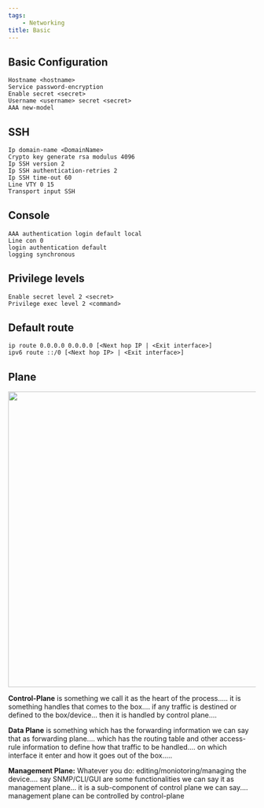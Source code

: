 ```yaml
---
tags:
    - Networking
title: Basic
---
```

## Basic Configuration
    Hostname <hostname>
    Service password-encryption
    Enable secret <secret>
    Username <username> secret <secret>
    AAA new-model

## SSH
    Ip domain-name <DomainName>
    Crypto key generate rsa modulus 4096
    Ip SSH version 2
    Ip SSH authentication-retries 2
    Ip SSH time-out 60
    Line VTY 0 15
    Transport input SSH

## Console
    AAA authentication login default local
    Line con 0
    login authentication default
    logging synchronous

## Privilege levels
    Enable secret level 2 <secret>
    Privilege exec level 2 <command>

## Default route
    ip route 0.0.0.0 0.0.0.0 [<Next hop IP | <Exit interface>]
    ipv6 route ::/0 [<Next hop IP> | <Exit interface>]

## Plane
<img src=../Security/assets/Cisco_Plane.png width=600>

**Control-Plane** is something we call it as the heart of the process..... it is something handles that comes to the box.... if any traffic is destined or defined to the box/device... then it is handled by control plane....

**Data Plane** is something which has the forwarding information we can say that as forwarding plane.... which has the routing table and other access-rule information to define how that traffic to be handled.... on which interface it enter and how it goes out of the box.....

**Management Plane:** Whatever you do: editing/moniotoring/managing the device.... say SNMP/CLI/GUI are some functionalities we can say it as management plane... it is a sub-component of control plane we can say.... management plane can be controlled by control-plane